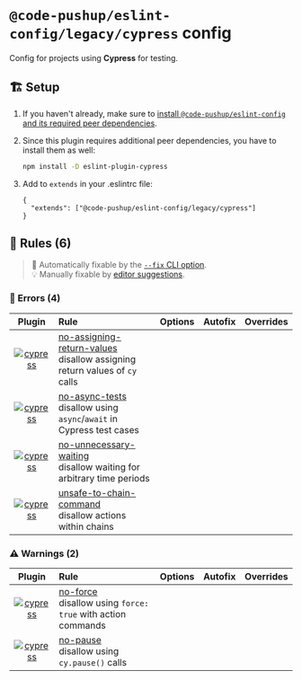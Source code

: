 # `@code-pushup/eslint-config/legacy/cypress` config

Config for projects using **Cypress** for testing.

## 🏗️ Setup

1. If you haven't already, make sure to [install `@code-pushup/eslint-config` and its required peer dependencies](../README.md#🏗️-setup).
2. Since this plugin requires additional peer dependencies, you have to install them as well:

   ```sh
   npm install -D eslint-plugin-cypress
   ```

3. Add to `extends` in your .eslintrc file:

   ```jsonc
   {
     "extends": ["@code-pushup/eslint-config/legacy/cypress"]
   }
   ```

## 📏 Rules (6)

> 🔧 Automatically fixable by the [`--fix` CLI option](https://eslint.org/docs/user-guide/command-line-interface#--fix).<br>💡 Manually fixable by [editor suggestions](https://eslint.org/docs/developer-guide/working-with-rules#providing-suggestions).

### 🚨 Errors (4)

|                                                 Plugin                                                 | Rule                                                                                                                                                                                       | Options | Autofix | Overrides |
| :----------------------------------------------------------------------------------------------------: | :----------------------------------------------------------------------------------------------------------------------------------------------------------------------------------------- | :------ | :-----: | :-------: |
| [![cypress](./icons/material/cypress.png)](https://github.com/cypress-io/eslint-plugin-cypress#readme) | [no-assigning-return-values](https://github.com/cypress-io/eslint-plugin-cypress/blob/master/docs/rules/no-assigning-return-values.md)<br />disallow assigning return values of `cy` calls |         |         |           |
| [![cypress](./icons/material/cypress.png)](https://github.com/cypress-io/eslint-plugin-cypress#readme) | [no-async-tests](https://github.com/cypress-io/eslint-plugin-cypress/blob/master/docs/rules/no-async-tests.md)<br />disallow using `async`/`await` in Cypress test cases                   |         |         |           |
| [![cypress](./icons/material/cypress.png)](https://github.com/cypress-io/eslint-plugin-cypress#readme) | [no-unnecessary-waiting](https://github.com/cypress-io/eslint-plugin-cypress/blob/master/docs/rules/no-unnecessary-waiting.md)<br />disallow waiting for arbitrary time periods            |         |         |           |
| [![cypress](./icons/material/cypress.png)](https://github.com/cypress-io/eslint-plugin-cypress#readme) | [unsafe-to-chain-command](https://github.com/cypress-io/eslint-plugin-cypress/blob/master/docs/rules/unsafe-to-chain-command.md)<br />disallow actions within chains                       |         |         |           |

### ⚠️ Warnings (2)

|                                                 Plugin                                                 | Rule                                                                                                                                                      | Options | Autofix | Overrides |
| :----------------------------------------------------------------------------------------------------: | :-------------------------------------------------------------------------------------------------------------------------------------------------------- | :------ | :-----: | :-------: |
| [![cypress](./icons/material/cypress.png)](https://github.com/cypress-io/eslint-plugin-cypress#readme) | [no-force](https://github.com/cypress-io/eslint-plugin-cypress/blob/master/docs/rules/no-force.md)<br />disallow using `force: true` with action commands |         |         |           |
| [![cypress](./icons/material/cypress.png)](https://github.com/cypress-io/eslint-plugin-cypress#readme) | [no-pause](https://github.com/cypress-io/eslint-plugin-cypress/blob/master/docs/rules/no-pause.md)<br />disallow using `cy.pause()` calls                 |         |         |           |
